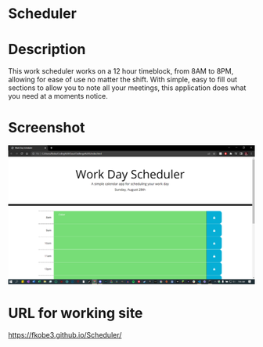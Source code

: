 # Scheduler

# Description

This work scheduler works on a 12 hour timeblock, from 8AM to 8PM, allowing for ease of use no matter the shift. With simple, easy to fill out sections to allow you to note all your meetings, this application does what you need at a moments notice.

# Screenshot
<img src='./assets/images/Screenshot.png'>

# URL for working site
https://fkobe3.github.io/Scheduler/
